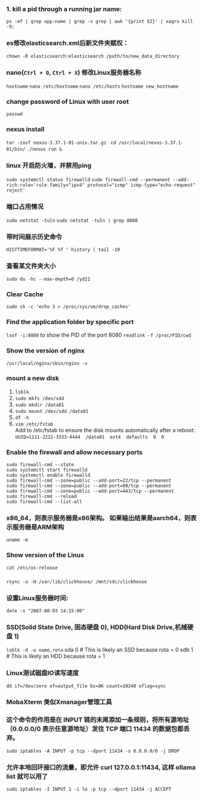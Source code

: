 ### 1. kill a pid through a running jar name:
`ps -ef | grep app-name | grep -v grep | awk '{print $2}' | xagrs kill -9;`

### es修改elasticsearch.xml后新文件夹赋权：
`chown -R elasticsearch:elasticsearch /path/to/new_data_directory`

### nano(`Ctrl + O`, `Ctrl + X`) 修改Linux服务器名称 
`hostname`
`nano /etc/hostname`
`nano /etc/hosts`
`hostname new_hostname`

### change password of Linux with user root
`passwd`

### nexus install
`tar -zxvf nexus-3.37.1-01-unix.tar.gz `
`cd /usr/local/nexus-3.37.1-01/bin/`
`./nexus run &`

### linux 开启防火墙，并禁用ping
`sudo systemctl status firewalld`
`sudo firewall-cmd --permanent --add-rich-rule='rule family="ipv4" protocol="icmp" icmp-type="echo-request" reject'`

### 端口占用情况
`sudo netstat -tuln`
`sudo netstat -tuln | grep 8080`

### 带时间展示历史命令
`HISTTIMEFORMAT='%F %T ' history | tail -10`

### 查看某文件夹大小
`sudo du -hc --max-depth=0 /yd21`

### Clear Cache
`sudo sh -c 'echo 3 > /proc/sys/vm/drop_caches'`

### Find the application folder by specific port
`lsof -i:8080` to show the PID of the port 8080
`readlink -f /proc/PID/cwd`

### Show the version of nginx 
`/usr/local/nginx/sbin/nginx -v`

### mount a new disk
1. `lsblk `
2. `sudo mkfs /dev/sdd`
3. `sudo mkdir /data01`
4. `sudo mount /dev/sdd /data01`
5. `df -h`
6. `vim /etc/fstab`   
   Add to /etc/fstab to ensure the disk mounts automatically after a reboot:
   `UUID=1111-2222-3333-4444  /data01  ext4  defaults  0  0`

### Enable the firewall and allow necessary ports
```
sudo firewall-cmd --state
sudo systemctl start firewalld
sudo systemctl enable firewalld
sudo firewall-cmd --zone=public --add-port=22/tcp --permanent
sudo firewall-cmd --zone=public --add-port=80/tcp --permanent
sudo firewall-cmd --zone=public --add-port=443/tcp --permanent
sudo firewall-cmd --reload
sudo firewall-cmd --list-all
```

### x86_64，则表示服务器是x86架构。 如果输出结果是aarch64，则表示服务器是ARM架构
`uname -m`

### Show version of the Linux 
`cat /etc/os-release`

### 
`rsync -a -H /var/lib/clickhouse/ /mnt/sdc/clickhouse`

### 设置Linux服务器时间:
`date -s "2007-08-03 14:15:00"`

### SSD(Solid State Drive, 固态硬盘 0), HDD(Hard Disk Drive,机械硬盘 1) 
`lsblk -d -o name,rota`
sda     0  # This is likely an SSD because rota = 0
sdb     1  # This is likely an HDD because rota = 1

### Linux测试磁盘IO读写速度
`dd if=/dev/zero of=output_file bs=8K count=10240 oflag=sync`

### MobaXterm 类似Xmanager管理工具


### 这个命令的作用是在 INPUT 链的末尾添加一条规则，将所有源地址（0.0.0.0/0 表示任意源地址）发往 TCP 端口 11434 的数据包都丢弃。
```
sudo iptables -A INPUT -p tcp --dport 11434 -s 0.0.0.0/0 -j DROP
```

### 允许本地回环接口的流量，即允许 curl 127.0.0.1:11434, 这样 ollama list 就可以用了
```
sudo iptables -I INPUT 1 -i lo -p tcp --dport 11434 -j ACCEPT
```
